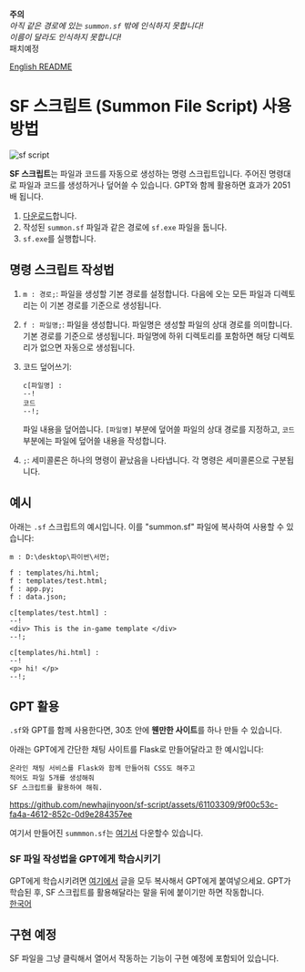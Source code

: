 **주의**<br>
_아직 같은 경로에 있는 `summon.sf` 밖에 인식하지 못합니다!<br>이름이 달라도 인식하지 못합니다!_<br>
패치예정

[English README](https://github.com/newhajinyoon/sf-script/blob/main/READ%20ENGLISH.md)

# SF 스크립트 (Summon File Script) 사용 방법

![sf script](https://github.com/newhajinyoon/sf-script/assets/61103309/dee7e8d5-16d8-49de-918c-e6d41ac6471a)

**SF 스크립트**는 파일과 코드를 자동으로 생성하는 명령 스크립트입니다. 주어진 명령대로 파일과 코드를 생성하거나 덮어쓸 수 있습니다. GPT와 함께 활용하면 효과가 2051배 됩니다.

1. [다운로드](https://github.com/newhajinyoon/sf-script/releases)합니다.
2. 작성된 `summon.sf` 파일과 같은 경로에 `sf.exe` 파일을 둡니다. 
3. `sf.exe`를 실행합니다.

## 명령 스크립트 작성법

1. `m : 경로;`: 파일을 생성할 기본 경로를 설정합니다. 다음에 오는 모든 파일과 디렉토리는 이 기본 경로를 기준으로 생성됩니다.

2. `f : 파일명;`: 파일을 생성합니다. 파일명은 생성할 파일의 상대 경로를 의미합니다. 기본 경로를 기준으로 생성됩니다. 파일명에 하위 디렉토리를 포함하면 해당 디렉토리가 없으면 자동으로 생성됩니다.

3. 코드 덮어쓰기:
   ```
   c[파일명] :
   --!
   코드
   --!;
   ```
   파일 내용을 덮어씁니다. `[파일명]` 부분에 덮어쓸 파일의 상대 경로를 지정하고, `코드` 부분에는 파일에 덮어쓸 내용을 작성합니다.

4. `;`: 세미콜론은 하나의 명령이 끝났음을 나타냅니다. 각 명령은 세미콜론으로 구분됩니다.

## 예시

아래는 `.sf` 스크립트의 예시입니다. 이를 "summon.sf" 파일에 복사하여 사용할 수 있습니다:

```sf
m : D:\desktop\파이썬\서먼;

f : templates/hi.html;
f : templates/test.html;
f : app.py;
f : data.json;

c[templates/test.html] : 
--!
<div> This is the in-game template </div>
--!;

c[templates/hi.html] : 
--!
<p> hi! </p>
--!;
```

## GPT 활용

`.sf`와 GPT를 함께 사용한다면, 30초 안에 **웬만한 사이트**를 하나 만들 수 있습니다.

아래는 GPT에게 간단한 채팅 사이트를 Flask로 만들어달라고 한 예시입니다:

```
온라인 채팅 서비스를 Flask와 함께 만들어줘 CSS도 해주고
적어도 파일 5개를 생성해줘
SF 스크립트를 활용하여 해줘.
```

https://github.com/newhajinyoon/sf-script/assets/61103309/9f00c53c-fa4a-4612-852c-0d9e284357ee

여기서 만들어진 `summmon.sf`는 [여기서](https://github.com/newhajinyoon/sf-script/blob/main/example/chat/summon.sf) 다운할수 있습니다.


### SF 파일 작성법을 GPT에게 학습시키기

GPT에게 학습시키려면 [여기에서](https://raw.githubusercontent.com/newhajinyoon/sf-script/main/GPT/V1%20en) 글을 모두 복사해서 GPT에게 붙여넣으세요. GPT가 학습된 후, SF 스크립트를 활용해달라는 말을 뒤에 붙이기만 하면 작동합니다.<br>
[한국어](https://raw.githubusercontent.com/newhajinyoon/sf-script/main/GPT/V1)

## 구현 예정

SF 파일을 그냥 클릭해서 열어서 작동하는 기능이 구현 예정에 포함되어 있습니다.


<span style="color:red">


